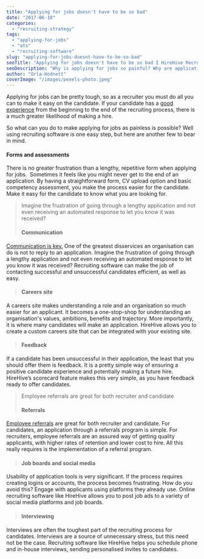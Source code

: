 ```yaml
---
title: "Applying for jobs doesn't have to be so bad"
date: "2017-06-18"
categories:
  - "recruiting-strategy"
tags:
  - "applying-for-jobs"
  - "ats"
  - "recruiting-software"
slug: "applying-for-jobs-doesnt-have-to-be-so-bad"
seoTitle: "Applying for jobs doesn't have to be so bad I HireHive Recruiting"
seoDescription: "Why is applying for jobs so painful? Why are application forms so long? Why not make it easier and hire happier candidates with our 6 tips!"
author: "Orla-Hodnett"
coverImage: "/images/pexels-photo.jpeg"
---
```


Applying for jobs can be pretty tough, so as a recruiter you must do all you can to make it easy on the candidate. If your candidate has a [good experience](https://hirehive.com/blog/good-candidate-experience-secret-happy-hire/) from the beginning to the end of the recruiting process, there is a much greater likelihood of making a hire.

So what can you do to make applying for jobs as painless is possible? Well using recruiting software is one easy step, but here are another few to bear in mind.

#### **Forms and assessments**

There is no greater frustration than a lengthy, repetitive form when applying for jobs.  Sometimes it feels like you might never get to the end of an application. By having a straightforward form, CV upload option and basic competency assessment, you make the process easier for the candidate. Make it easy for the candidate to know what you are looking for.

> Imagine the frustration of going through a lengthy application and not even receiving an automated response to let you know it was received?
>
> #### **Communication**

[Communication is key.](http://theundercoverrecruiter.com/contact-candidates-dos-donts/) One of the greatest disservices an organisation can do is not to reply to an application. Imagine the frustration of going through a lengthy application and not even receiving an automated response to let you know it was received? Recruiting software can make the job of contacting successful and unsuccessful candidates efficient, as well as easy.

> #### **Careers site**

A careers site makes understanding a role and an organisation so much easier for an applicant. It becomes a one-stop-shop for understanding an organisation's values, ambitions, benefits and trajectory. More importantly, it is where many candidates will make an application. HireHive allows you to create a custom careers site that can be integrated with your existing site.

> #### **Feedback**

If a candidate has been unsuccessful in their application, the least that you should offer them is feedback. It is a pretty simple way of ensuring a positive candidate experience and potentially making a future hire. HireHive’s scorecard feature makes this very simple, as you have feedback ready to offer candidates.

> Employee referrals are great for both recruiter and candidate
>
> #### **Referrals**

[Employee referrals](https://hirehive.com/blog/is-an-employee-referrals-program-the-most-effective-way-to-recruit/) are great for both recruiter and candidate. For candidates, an application through a referrals program is simple. For recruiters, employee referrals are an assured way of getting quality applicants, with higher rates of retention and lower cost to hire. All this really requires is the implementation of a referral program.

> #### **Job boards and social media**

Usability of application tools is very significant. If the process requires creating logins or accounts, the process becomes frustrating. How do you avoid this? Engage with applicants using platforms they already use. Online recruiting software like HireHive allows you to post job ads to a variety of social media platforms and job boards.

> #### **Interviewing**

Interviews are often the toughest part of the recruiting process for candidates. Interviews are a source of unnecessary stress, but this need not be the case. Recruiting software like HireHive helps you schedule phone and in-house interviews, sending personalised invites to candidates.
